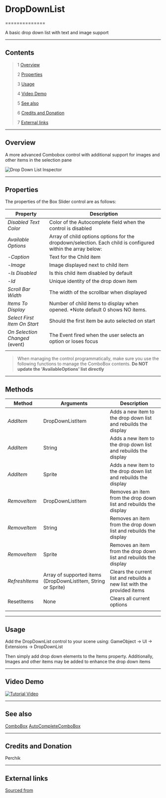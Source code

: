 # DropDownList

==============

A basic drop down list with text and image support

---------

## Contents

> 1 [Overview](#markdown-header-overview)
>
> 2 [Properties](#markdown-header-properties)
>
> 3 [Usage](#markdown-header-usage)
>
> 4 [Video Demo](#markdown-header-video-demo)
>
> 5 [See also](#markdown-header-see-also)
>
> 6 [Credits and Donation](#markdown-header-credits-and-donation)
>
> 7 [External links](#markdown-header-external-links)

---------

## Overview

A more advanced Combobox control with additional support for images and other items in the selection pane

![Drop Down List Inspector](https://bitbucket.org/UnityUIExtensions/unity-ui-extensions/wiki/Controls/Images/DropDownListInspector.jpg)

---------

## Properties

The properties of the Box Slider control are as follows:

Property | Description
--------- | --------------
*Disabled Text Color*|Color of the Autocomplete field when the control is disabled
*Available Options*|Array of child options options for the dropdown/selection. Each child is configured within the array below:
-*Caption*|Text for the Child item
-*Image*|Image displayed next to child item
-*Is Disabled*|Is this child item disabled by default
-*Id*|Unique identity of the drop down item
*Scroll Bar Width*|The width of the scrollbar when displayed
*Items To Display*|Number of child items to display when opened. *Note default 0 shows NO items.
*Select First Item On Start*|Should the first item be auto selected on start
*On Selection Changed* (event) |The Event fired when the user selects an option or loses focus
||

> When managing the control programmatically, make sure you use the following functions to manage the ComboBox contents. **Do NOT update the 'AvailableOptions' list directly**

---------

## Methods

Method | Arguments | Description
--- | --- | ---
*AddItem*|DropDownListItem|Adds a new item to the drop down list and rebuilds the display
*AddItem*|String|Adds a new item to the drop down list and rebuilds the display
*AddItem*|Sprite|Adds a new item to the drop down list and rebuilds the display
*RemoveItem*|DropDownListItem|Removes an item from the drop down list and rebuilds the display
*RemoveItem*|String|Removes an item from the drop down list and rebuilds the display
*RemoveItem*|Sprite|Removes an item from the drop down list and rebuilds the display
*RefreshItems*|Array of supported items (DropDownListItem, String or Sprite)|Clears the current list and rebuilds a new list with the provided items
ResetItems|None|Clears all current options
||

---------

## Usage

Add the DropDownList control to your scene using:
GameObject -> UI -> Extensions -> DropDownList

Then simply add drop down elements to the Items property.  Additionally, Images and other items may be added to enhance the drop down items

---------

## Video Demo

[![Tutorial Video](http://img.youtube.com/vi/JrEfs47FoOE/0.jpg)](http://www.youtube.com/watch?v=JrEfs47FoOE "Dropdown List Tutorial")

---------

## See also

[ComboBox](https://bitbucket.org/UnityUIExtensions/unity-ui-extensions/wiki/Controls/ComboBox)
[AutoCompleteComboBox](https://bitbucket.org/UnityUIExtensions/unity-ui-extensions/wiki/Controls/AutoCompleteComboBox)

---------

## Credits and Donation

Perchik

---------

## External links

[Sourced from](http://forum.unity3d.com/threads/receive-onclick-event-and-pass-it-on-to-lower-ui-elements.293642/)
